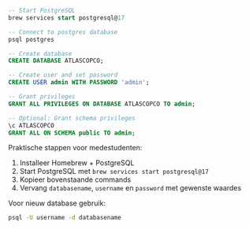 ```sql
-- Start PostgreSQL
brew services start postgresql@17

-- Connect to postgres database
psql postgres

-- Create database
CREATE DATABASE ATLASCOPCO;

-- Create user and set password
CREATE USER admin WITH PASSWORD 'admin';

-- Grant privileges
GRANT ALL PRIVILEGES ON DATABASE ATLASCOPCO TO admin;

-- Optional: Grant schema privileges
\c ATLASCOPCO
GRANT ALL ON SCHEMA public TO admin;
```

Praktische stappen voor medestudenten:
1. Installeer Homebrew + PostgreSQL
2. Start PostgreSQL met `brew services start postgresql@17`
3. Kopieer bovenstaande commands
4. Vervang `databasename`, `username` en `password` met gewenste waardes

Voor nieuw database gebruik:
```bash
psql -U username -d databasename
```